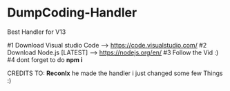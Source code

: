 # DumpCoding-Handler
Best Handler for V13


#1 Download Visual studio Code --> https://code.visualstudio.com/
#2 Download Node.js [LATEST] --> https://nodejs.org/en/
#3 Follow the Vid :)
#4 dont forget to do **npm i**

CREDITS TO: 
**Reconlx** he made the handler i just changed some few Things :)
